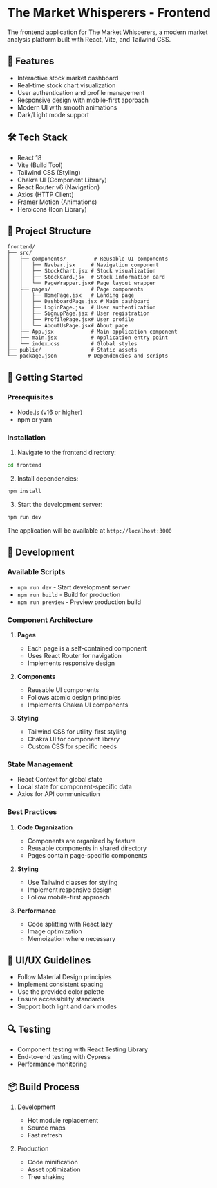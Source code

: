 # The Market Whisperers - Frontend

The frontend application for The Market Whisperers, a modern market analysis platform built with React, Vite, and Tailwind CSS.

## 🚀 Features

- Interactive stock market dashboard
- Real-time stock chart visualization
- User authentication and profile management
- Responsive design with mobile-first approach
- Modern UI with smooth animations
- Dark/Light mode support

## 🛠️ Tech Stack

- React 18
- Vite (Build Tool)
- Tailwind CSS (Styling)
- Chakra UI (Component Library)
- React Router v6 (Navigation)
- Axios (HTTP Client)
- Framer Motion (Animations)
- Heroicons (Icon Library)

## 📁 Project Structure

```
frontend/
├── src/
│   ├── components/         # Reusable UI components
│   │   ├── Navbar.jsx     # Navigation component
│   │   ├── StockChart.jsx # Stock visualization
│   │   ├── StockCard.jsx  # Stock information card
│   │   └── PageWrapper.jsx# Page layout wrapper
│   ├── pages/             # Page components
│   │   ├── HomePage.jsx   # Landing page
│   │   ├── DashboardPage.jsx # Main dashboard
│   │   ├── LoginPage.jsx  # User authentication
│   │   ├── SignupPage.jsx # User registration
│   │   ├── ProfilePage.jsx# User profile
│   │   └── AboutUsPage.jsx# About page
│   ├── App.jsx            # Main application component
│   ├── main.jsx           # Application entry point
│   └── index.css          # Global styles
├── public/                # Static assets
└── package.json          # Dependencies and scripts
```

## 🚀 Getting Started

### Prerequisites

- Node.js (v16 or higher)
- npm or yarn

### Installation

1. Navigate to the frontend directory:
```bash
cd frontend
```

2. Install dependencies:
```bash
npm install
```

3. Start the development server:
```bash
npm run dev
```

The application will be available at `http://localhost:3000`

## 🔧 Development

### Available Scripts

- `npm run dev` - Start development server
- `npm run build` - Build for production
- `npm run preview` - Preview production build

### Component Architecture

1. **Pages**
   - Each page is a self-contained component
   - Uses React Router for navigation
   - Implements responsive design

2. **Components**
   - Reusable UI components
   - Follows atomic design principles
   - Implements Chakra UI components

3. **Styling**
   - Tailwind CSS for utility-first styling
   - Chakra UI for component library
   - Custom CSS for specific needs

### State Management

- React Context for global state
- Local state for component-specific data
- Axios for API communication

### Best Practices

1. **Code Organization**
   - Components are organized by feature
   - Reusable components in shared directory
   - Pages contain page-specific components

2. **Styling**
   - Use Tailwind classes for styling
   - Implement responsive design
   - Follow mobile-first approach

3. **Performance**
   - Code splitting with React.lazy
   - Image optimization
   - Memoization where necessary

## 🎨 UI/UX Guidelines

- Follow Material Design principles
- Implement consistent spacing
- Use the provided color palette
- Ensure accessibility standards
- Support both light and dark modes

## 🔍 Testing

- Component testing with React Testing Library
- End-to-end testing with Cypress
- Performance monitoring

## 📦 Build Process

1. Development
   - Hot module replacement
   - Source maps
   - Fast refresh

2. Production
   - Code minification
   - Asset optimization
   - Tree shaking


